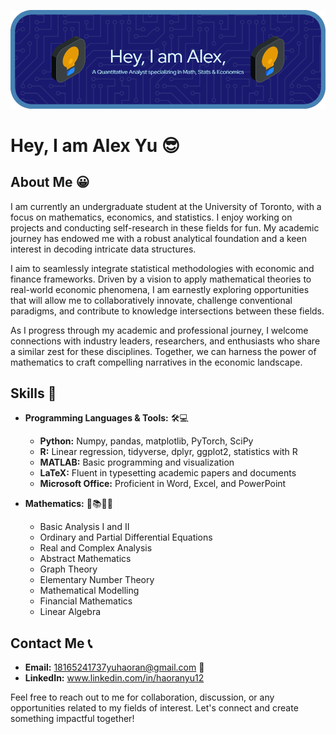 ![Header](./github-header-image.png)

# Hey, I am Alex Yu 😎

## About Me 😀
I am currently an undergraduate student at the University of Toronto, with a focus on mathematics, economics, and statistics. I enjoy working on projects and conducting self-research in these fields for fun. My academic journey has endowed me with a robust analytical foundation and a keen interest in decoding intricate data structures.

I aim to seamlessly integrate statistical methodologies with economic and finance frameworks. Driven by a vision to apply mathematical theories to real-world economic phenomena, I am earnestly exploring opportunities that will allow me to collaboratively innovate, challenge conventional paradigms, and contribute to knowledge intersections between these fields.

As I progress through my academic and professional journey, I welcome connections with industry leaders, researchers, and enthusiasts who share a similar zest for these disciplines. Together, we can harness the power of mathematics to craft compelling narratives in the economic landscape.

## Skills 🧐
- **Programming Languages & Tools:** 🛠💻
  - **Python:** Numpy, pandas, matplotlib, PyTorch, SciPy
  - **R:** Linear regression, tidyverse, dplyr, ggplot2, statistics with R
  - **MATLAB:** Basic programming and visualization
  - **LaTeX:** Fluent in typesetting academic papers and documents
  - **Microsoft Office:** Proficient in Word, Excel, and PowerPoint

- **Mathematics:** 📖📚📏📐
  - Basic Analysis I and II
  - Ordinary and Partial Differential Equations
  - Real and Complex Analysis
  - Abstract Mathematics
  - Graph Theory
  - Elementary Number Theory
  - Mathematical Modelling
  - Financial Mathematics
  - Linear Algebra

## Contact Me 📞
- **Email:** [18165241737yuhaoran@gmail.com](mailto:18165241737yuhaoran@gmail.com) 📧
- **LinkedIn:** www.linkedin.com/in/haoranyu12 

Feel free to reach out to me for collaboration, discussion, or any opportunities related to my fields of interest. Let's connect and create something impactful together!
